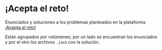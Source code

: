 # ¡Acepta el reto!
Enunciados y soluciones a los problemas planteados en la plataforma [¡Acepta el reto!](https://www.aceptaelreto.com/)

Están agrupados por volúmenes; por un lado se encuentran los enunciados y por el otro los archivos `.java` con la solución.
